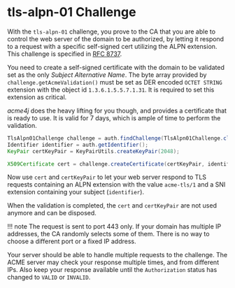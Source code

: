 # tls-alpn-01 Challenge

With the `tls-alpn-01` challenge, you prove to the CA that you are able to control the web server of the domain to be authorized, by letting it respond to a request with a specific self-signed cert utilizing the ALPN extension. This challenge is specified in [RFC 8737](https://tools.ietf.org/html/rfc8737).

You need to create a self-signed certificate with the domain to be validated set as the only _Subject Alternative Name_. The byte array provided by `challenge.getAcmeValidation()` must be set as DER encoded `OCTET STRING` extension with the object id `1.3.6.1.5.5.7.1.31`. It is required to set this extension as critical.

_acme4j_ does the heavy lifting for you though, and provides a certificate that is ready to use. It is valid for 7 days, which is ample of time to perform the validation.

```java
TlsAlpn01Challenge challenge = auth.findChallenge(TlsAlpn01Challenge.class);
Identifier identifier = auth.getIdentifier();
KeyPair certKeyPair = KeyPairUtils.createKeyPair(2048);

X509Certificate cert = challenge.createCertificate(certKeyPair, identifier);
```

Now use `cert` and `certKeyPair` to let your web server respond to TLS requests containing an ALPN extension with the value `acme-tls/1` and a SNI extension containing your subject (`identifier`).

When the validation is completed, the `cert` and `certKeyPair` are not used anymore and can be disposed.

!!! note
    The request is sent to port 443 only. If your domain has multiple IP addresses, the CA randomly selects some of them. There is no way to choose a different port or a fixed IP address.

Your server should be able to handle multiple requests to the challenge. The ACME server may check your response multiple times, and from different IPs. Also keep your response available until the `Authorization` status has changed to `VALID` or `INVALID`.
